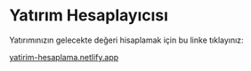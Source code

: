 # Yatırım Hesaplayıcısı
Yatırımınızın gelecekte değeri hisaplamak için bu linke tıklayınız:

[yatirim-hesaplama.netlify.app](https://yatirim-hesaplama.netlify.app)